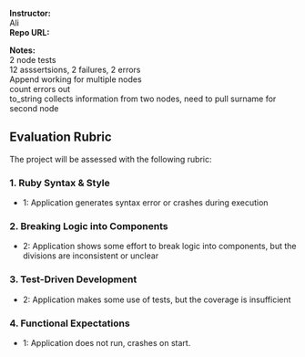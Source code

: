 **Instructor:**  
Ali  
**Repo URL:**   

**Notes:**  
2 node tests  
12 asssertsions, 2 failures, 2 errors  
Append working for multiple nodes  
count errors out  
to_string collects information from two nodes, need to pull surname for second node   


## Evaluation Rubric

The project will be assessed with the following rubric:

### 1. Ruby Syntax & Style

* 1: Application generates syntax error or crashes during execution

### 2. Breaking Logic into Components

* 2: Application shows some effort to break logic into components, but the divisions are inconsistent or unclear

### 3. Test-Driven Development

* 2: Application makes some use of tests, but the coverage is insufficient

### 4. Functional Expectations

* 1: Application does not run, crashes on start.
